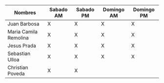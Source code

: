 | Nombres | Sabado AM | Sabado PM | Domingo AM | Domingo PM|
|---------|-----------|-----------|-----------|-----------|
| Juan Barbosa | X | X| X |X|
| Maria Camila Remolina | X |X|X|X|
| Jesus Prada |X|X|X|X|
| Sebastian Ulloa |X|X|X|X|
| Christian Poveda |X|X|||
